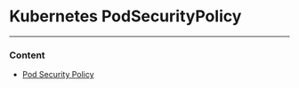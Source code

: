 # Kubernetes PodSecurityPolicy

---

### Content


* [Pod Security Policy](PodSecurityPolicy/README.md)
